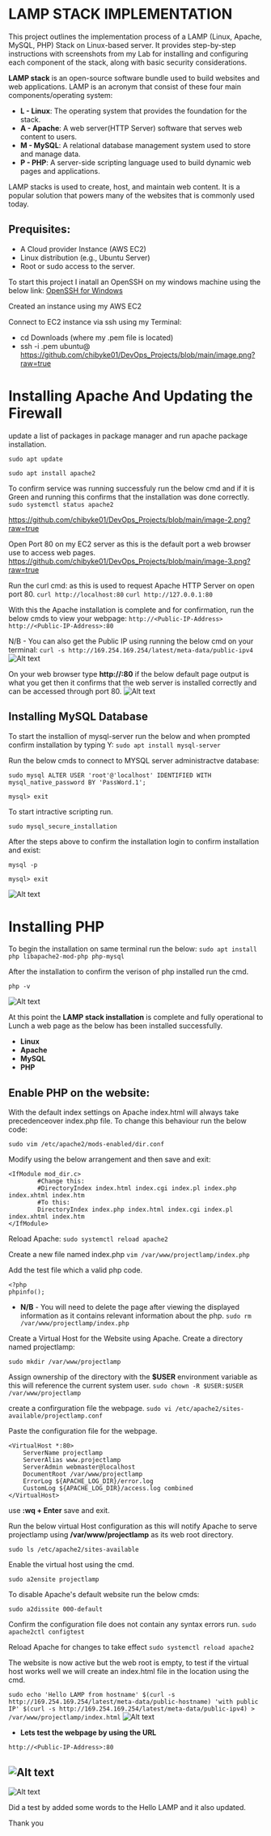 # LAMP STACK IMPLEMENTATION

This project outlines the implementation process of a LAMP (Linux, Apache, MySQL, PHP) Stack on Linux-based server. It provides step-by-step instructions with screenshots from my Lab for installing and configuring each component of the stack, along with basic security considerations.

**LAMP stack** is an open-source software bundle used to build websites and web applications. LAMP is an acronym that consist of these four main components/operating system:

* **L - Linux**: The operating system that provides the foundation for the stack.
* **A - Apache**: A web server(HTTP Server) software that serves web content to users.
* **M - MySQL**: A relational database management system used to store and manage data.
* **P - PHP**: A server-side scripting language used to build dynamic web pages and applications.

LAMP stacks is used to create, host, and maintain web content. It is a popular solution that powers many of the websites that is commonly used today.

**Prequisites**:
-
* A Cloud provider Instance (AWS EC2)
* Linux distribution (e.g., Ubuntu Server)
* Root or sudo access to the server.

To start this project I inatall an OpenSSH on my windows machine using the below link:
[OpenSSH for Windows](https://learn.microsoft.com/en-us/windows-server/administration/openssh/openssh_install_firstuse?tabs=powershell#install-openssh-for-windows)

Created an instance using my AWS EC2

Connect to EC2 instance via ssh using my Terminal:
* cd Downloads (where my .pem file is located)
* ssh -i <private-key-name>.pem ubuntu@<Public-IP-address>
https://github.com/chibyke01/DevOps_Projects/blob/main/image.png?raw=true

# Installing Apache And Updating the Firewall
update a list of packages in package manager and run apache package installation.

`sudo apt update` 

`sudo apt install apache2`

To confirm service was running successfuly run the below cmd and if it is Green and running this confirms that the installation was done correctly.
`sudo systemctl status apache2`

https://github.com/chibyke01/DevOps_Projects/blob/main/image-2.png?raw=true

Open Port 80 on my EC2 server as this is the default port a web browser use to access web pages.
https://github.com/chibyke01/DevOps_Projects/blob/main/image-3.png?raw=true

Run the curl cmd: as this is used to request Apache HTTP Server on open port 80. 
`curl http://localhost:80`
`curl http://127.0.0.1:80`

With this the Apache installation is complete and for confirmation, run the below cmds to view your webpage:
`http://<Public-IP-Address>`
`http://<Public-IP-Address>:80`

N/B - You can also get the Public IP using running the below cmd on your terminal:
`curl -s http://169.254.169.254/latest/meta-data/public-ipv4`
![Alt text](image-11.png)

On your web browser type **http://<Public-IP-Address>:80** if the below default page output is what you get then it confirms that the web server is installed correctly and can be accessed through port 80.
![Alt text](image-4.png)

## Installing MySQL Database
To start the installion of mysql-server run the below and when prompted confirm installation by typing Y:
`sudo apt install mysql-server`

Run the below cmds to connect to MYSQL server administractve database:

`sudo mysql
ALTER USER 'root'@'localhost' IDENTIFIED WITH mysql_native_password BY 'PassWord.1';`

`mysql> exit`

To start intractive scripting run.

`sudo mysql_secure_installation`

After the steps above to confirm the installation login to confirm installation and exist:

`mysql -p`

`mysql> exit`

![Alt text](image-5.png)


# Installing PHP
To begin the installation on same terminal run the below: 
`sudo apt install php libapache2-mod-php php-mysql`

After the installation to confirm the verison of php installed run the cmd.

`php -v`

![Alt text](image-6.png)

At this point the **LAMP stack installation** is complete and fully operational to Lunch a web page as the below has been installed successfully.
* **Linux**
* **Apache**
* **MySQL**
* **PHP**

## Enable PHP on the website:
With the default index settings on Apache index.html will always take precedenceover index.php file. To change this behaviour run the below code:

`sudo vim /etc/apache2/mods-enabled/dir.conf`


Modify using the below arrangement and then save and exit:
```
<IfModule mod_dir.c>
        #Change this:
        #DirectoryIndex index.html index.cgi index.pl index.php index.xhtml index.htm
        #To this:
        DirectoryIndex index.php index.html index.cgi index.pl index.xhtml index.htm
</IfModule>
```
Reload Apache:
`sudo systemctl reload apache2`

Create a new file named index.php
`vim /var/www/projectlamp/index.php`

Add the test file which a valid php code.
```
<?php
phpinfo();
```
* **N/B** - You will need to delete the page after viewing the displayed information as it contains relevant information about the php.
`sudo rm /var/www/projectlamp/index.php`

Create a Virtual Host for the Website using Apache.
Create a directory named projectlamp:

`sudo mkdir /var/www/projectlamp`

Assign ownership of the directory with the **$USER** environment variable as this will reference the current system user.
`sudo chown -R $USER:$USER /var/www/projectlamp`

create a confirguration file the webpage.
`sudo vi /etc/apache2/sites-available/projectlamp.conf`

Paste the configuration file for the webpage.
```
<VirtualHost *:80>
    ServerName projectlamp
    ServerAlias www.projectlamp 
    ServerAdmin webmaster@localhost
    DocumentRoot /var/www/projectlamp
    ErrorLog ${APACHE_LOG_DIR}/error.log
    CustomLog ${APACHE_LOG_DIR}/access.log combined
</VirtualHost>
```

use **:wq + Enter** save and exit. 

Run the below virtual Host configuration as this will notify Apache to serve projectlamp using **/var/www/projectlamp** as its web root directory.

`sudo ls /etc/apache2/sites-available`

Enable the virtual host using the cmd.

`sudo a2ensite projectlamp`

To disable Apache's default website run the below cmds:

`sudo a2dissite 000-default`

Confirm the configuration file does not contain any syntax errors run.
`sudo apache2ctl configtest`

Reload Apache for changes to take effect
`sudo systemctl reload apache2`

The website is now active but the web root is empty, to test if the virtual host works well we will create an index.html file in the location using the cmd.

`sudo echo 'Hello LAMP from hostname' $(curl -s http://169.254.169.254/latest/meta-data/public-hostname) 'with public IP' $(curl -s http://169.254.169.254/latest/meta-data/public-ipv4) > /var/www/projectlamp/index.html`
![Alt text](image-8.png)

* **Lets test the webpage by using the URL**

`http://<Public-IP-Address>:80`

![Alt text](image-9.png)
---
![Alt text](image-10.png)

Did a test by added some words to the Hello LAMP and it also updated.


Thank you













